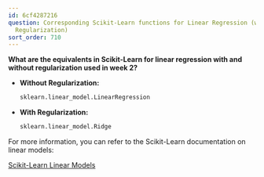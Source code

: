 ```yaml
---
id: 6cf4287216
question: Corresponding Scikit-Learn functions for Linear Regression (with and without
  Regularization)
sort_order: 710
---
```


**What are the equivalents in Scikit-Learn for linear regression with and without regularization used in week 2?**

- **Without Regularization:**
  
  ```python
  sklearn.linear_model.LinearRegression
  ```

- **With Regularization:**
  
  ```python
  sklearn.linear_model.Ridge
  ```

For more information, you can refer to the Scikit-Learn documentation on linear models:

[Scikit-Learn Linear Models](https://scikit-learn.org/stable/modules/linear_model.html)